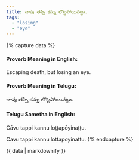 ```yaml
---
title: చావు తప్పి కన్ను లొట్టపోయినట్టు.
tags:
  - "losing"
  - "eye"
---
```


{% capture data %}
#### Proverb Meaning in English:
Escaping death, but losing an eye.

#### Proverb Meaning in Telugu:
చావు తప్పి కన్ను లొట్టపోయినట్టు.

#### Telugu Sametha in English:
Cāvu tappi kannu loṭṭapōyinaṭṭu.

Cavu tappi kannu lottapoyinattu.
{% endcapture %}

{{ data | markdownify }}

